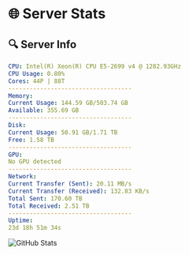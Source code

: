 # 🌐 Server Stats
## 🔍 Server Info
```yaml
CPU: Intel(R) Xeon(R) CPU E5-2699 v4 @ 1282.93GHz
CPU Usage: 0.80%
Cores: 44P | 88T
-----------------------------------
Memory:
Current Usage: 144.59 GB/503.74 GB
Available: 355.69 GB
-----------------------------------
Disk:
Current Usage: 50.91 GB/1.71 TB
Free: 1.58 TB
-----------------------------------
GPU:
No GPU detected
-----------------------------------
Network:
Current Transfer (Sent): 20.11 MB/s
Current Transfer (Received): 132.83 KB/s
Total Sent: 170.60 TB
Total Received: 2.51 TB
-----------------------------------
Uptime:
23d 18h 51m 34s
```
![GitHub Stats](https://img.shields.io/badge/Updated-2025-03-03_17:34:52-blue)